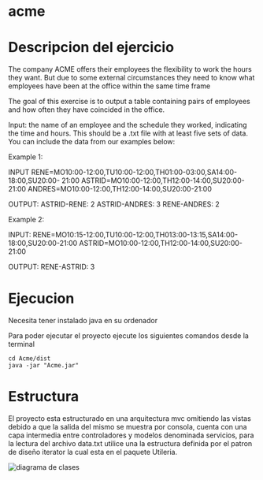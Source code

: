 # acme
# Descripcion del ejercicio
The company ACME offers their employees the flexibility to work the hours they want. But due to some external circumstances they need to know what employees have been at the office within the same time frame

The goal of this exercise is to output a table containing pairs of employees and how often they have coincided in the office.

Input: the name of an employee and the schedule they worked, indicating the time and hours. This should be a .txt file with at least five sets of data. You can include the data from our examples below:

Example 1:

INPUT
RENE=MO10:00-12:00,TU10:00-12:00,TH01:00-03:00,SA14:00-18:00,SU20:00- 21:00
ASTRID=MO10:00-12:00,TH12:00-14:00,SU20:00-21:00
ANDRES=MO10:00-12:00,TH12:00-14:00,SU20:00-21:00


OUTPUT:
ASTRID-RENE: 2
ASTRID-ANDRES: 3
RENE-ANDRES: 2

Example 2:

INPUT:
RENE=MO10:15-12:00,TU10:00-12:00,TH013:00-13:15,SA14:00-18:00,SU20:00-21:00
ASTRID=MO10:00-12:00,TH12:00-14:00,SU20:00-21:00

OUTPUT:
RENE-ASTRID: 3

# Ejecucion
Necesita tener instalado java en su ordenador

Para poder ejecutar el proyecto ejecute los siguientes comandos desde la terminal 

```
cd Acme/dist
java -jar "Acme.jar"
```
# Estructura
El proyecto esta estructurado en una arquitectura mvc omitiendo las vistas debido a que la salida del mismo se muestra por consola, cuenta con una capa intermedia entre controladores y modelos denominada servicios, para la lectura del archivo data.txt utilice una la estructura definida por el patron de diseño iterator la cual esta en el paquete Utileria.

![diagrama de clases](https://user-images.githubusercontent.com/65741905/143788790-b2517a04-6c53-4833-b70a-e7cc8d626d43.jpg)
